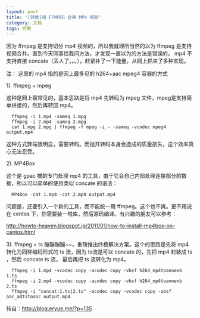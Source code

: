 ```yaml
---
layout: post
title: '[转载]用 FFMPEG 合并 MP4 视频'
category: 文档
tags: 折腾
---
```


因为 ffmpeg 是支持切分 mp4 视频的，所以我就理所当然的以为 ffmpeg 是支持视频合并。直到今天同事找我问方法，才发现一直以为的方法是错误的， mp4 不支持直接 concate（丢人了。。。），赶紧补了一下能量，从网上抓来了多种实现。

注： 这里的 mp4 指的是网上最多见的 h264+aac mpeg4 容器的方式

1). ffmpeg + mpeg

这种是网上最常见的，基本思路是将 mp4 先转码为 mpeg 文件，mpeg是支持简单拼接的，然后再转回 mp4。

      ffmpeg -i 1.mp4 -sameq 1.mpg
      ffmpeg -i 2.mp4 -sameq 2.mpg
      cat 1.mpg 2.mpg | ffmpeg -f mpeg -i - -sameq -vcodec mpeg4 output.mp4
这种方式弊端很明显，需要转码。而抛开转码本身会造成的质量损失，这个效率真心无法忍受。


2). MP4Box

这个是 gpac 搞的专门处理 mp4 的工具，由于它会自己内部处理连接部分的数据，所以可以简单的使用类似 concate 的语法：

      MP4Box -cat 1.mp4 -cat 2.mp4 output.mp4
问题是，还要引入一个新的工具，而不能统一用 ffmpeg。这个也不爽。更不用说在 centos 下，你需要装一堆库，然后源码编译。有兴趣的朋友可以参考：


http://howto-heaven.blogspot.jp/2011/01/how-to-install-mp4box-on-centos.html

3). ffmpeg + ts
蹦蹦蹦蹦~~，重磅推出终极解决方案。这个的思路是先将 mp4 转化为同样编码形式的 ts 流，因为 ts流是可以 concate 的，先把 mp4 封装成 ts ，然后 concate ts 流， 最后再把 ts 流转化为 mp4。

      ffmpeg -i 1.mp4 -vcodec copy -acodec copy -vbsf h264_mp4toannexb 1.ts
      ffmpeg -i 2.mp4 -vcodec copy -acodec copy -vbsf h264_mp4toannexb 2.ts
      ffmpeg -i "concat:1.ts|2.ts" -acodec copy -vcodec copy -absf aac_adtstoasc output.mp4
      

转自：http://blog.eryue.me/?p=135
